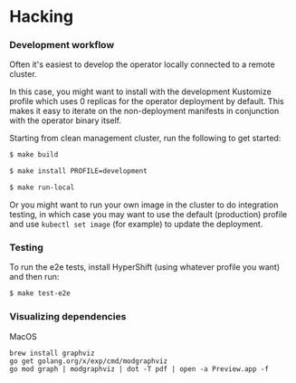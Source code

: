 # Hacking

### Development workflow

Often it's easiest to develop the operator locally connected to a remote
cluster.

In this case, you might want to install with the development Kustomize
profile which uses 0 replicas for the operator deployment by default. This
makes it easy to iterate on the non-deployment manifests in conjunction
with the operator binary itself.

Starting from clean management cluster, run the following to get started: 

```bash
$ make build

$ make install PROFILE=development

$ make run-local
```

Or you might want to run your own image in the cluster to do integration
testing, in which case you may want to use the default (production) profile
and use `kubectl set image` (for example) to update the deployment.

### Testing

To run the e2e tests, install HyperShift (using whatever profile you want) and
then run:

```bash
$ make test-e2e
```

### Visualizing dependencies

MacOS
```
brew install graphviz
go get golang.org/x/exp/cmd/modgraphviz
go mod graph | modgraphviz | dot -T pdf | open -a Preview.app -f
```
